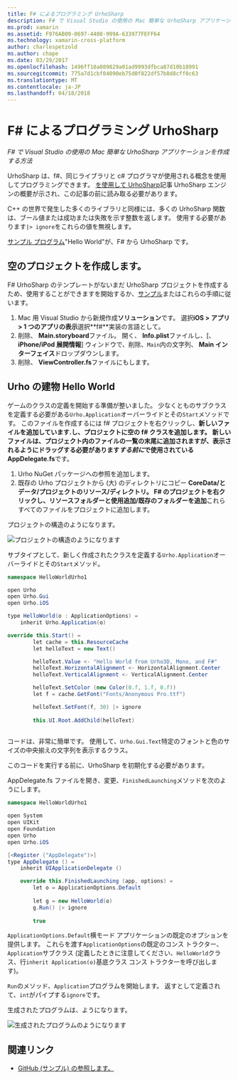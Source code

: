 ```yaml
---
title: F# によるプログラミング UrhoSharp
description: F# で Visual Studio の使用の Mac 簡単な UrhoSharp アプリケーションを作成する方法
ms.prod: xamarin
ms.assetid: F976AB09-0697-4408-999A-633977FEFF64
ms.technology: xamarin-cross-platform
author: charlespetzold
ms.author: chape
ms.date: 03/29/2017
ms.openlocfilehash: 1496ff10a089829a01ad9993dfbca87d10b18991
ms.sourcegitcommit: 775a7d1cbf04090eb75d0f822df57b8d8cff0c63
ms.translationtype: MT
ms.contentlocale: ja-JP
ms.lasthandoff: 04/18/2018
---
```

# <a name="programming-urhosharp-with-f"></a>F# によるプログラミング UrhoSharp

_F# で Visual Studio の使用の Mac 簡単な UrhoSharp アプリケーションを作成する方法_

UrhoSharp は、f#、同じライブラリと c# プログラマが使用される概念を使用してプログラミングできます。 [を使用して UrhoSharp](~/graphics-games/urhosharp/using.md)記事 UrhoSharp エンジンの概要が示され、この記事の前に読み取る必要があります。

C++ の世界で発生した多くのライブラリと同様には、多くの UrhoSharp 関数は、ブール値または成功または失敗を示す整数を返します。 使用する必要があります`|> ignore`をこれらの値を無視します。

[サンプル プログラム](https://github.com/xamarin/recipes/tree/master/cross-platform/urho/urho-fsharp/HelloWorldUrhoFsharp)"Hello World"が、F# から UrhoSharp です。

## <a name="creating-an-empty-project"></a>空のプロジェクトを作成します。

F# UrhoSharp のテンプレートがないまだ UrhoSharp プロジェクトを作成するため、使用することができますを開始するか、[サンプル](https://github.com/xamarin/recipes/tree/master/cross-platform/urho/urho-fsharp/HelloWorldUrhoFsharp)またはこれらの手順に従います。

1. Mac 用 Visual Studio から新規作成**ソリューション**です。 選択**iOS > アプリ > 1 つのアプリの表示**選択**f#**実装の言語として。 
1. 削除、 **Main.storyboard**ファイル。 開く、 **Info.plist**ファイルし、[、 **iPhone/iPod 展開情報**] ウィンドウで、削除、`Main`内の文字列、 **Main インターフェイス**ドロップダウンします。
1. 削除、 **ViewController.fs**ファイルにもします。

## <a name="building-hello-world-in-urho"></a>Urho の建物 Hello World

ゲームのクラスの定義を開始する準備が整いました。 少なくとものサブクラスを定義する必要がある`Urho.Application`オーバーライドとその`Start`メソッドです。 このファイルを作成するには f# プロジェクトを右クリックし、**新しいファイルを追加しています.**し、プロジェクトに空の f# クラスを追加します。 新しいファイルは、プロジェクト内のファイルの一覧の末尾に追加されますが、表示されるようにドラッグする必要があります*する前に*で使用されている**AppDelegate.fs**です。

1. Urho NuGet パッケージへの参照を追加します。
1. 既存の Urho プロジェクトから (大) のディレクトリにコピー **CoreData/**と**データ/**プロジェクトの**リソース/**ディレクトリ。 F# のプロジェクトを右クリックし、**リソース**フォルダーと使用**追加/既存のフォルダーを追加**これらすべてのファイルをプロジェクトに追加します。

プロジェクトの構造のようになります。

![](fsharp-images/solutionpane.png "プロジェクトの構造のようになります")

サブタイプとして、新しく作成されたクラスを定義する`Urho.Application`オーバーライドとその`Start`メソッド。

```csharp
namespace HelloWorldUrho1

open Urho
open Urho.Gui
open Urho.iOS

type HelloWorld(o : ApplicationOptions) =
    inherit Urho.Application(o) 

override this.Start() = 
        let cache = this.ResourceCache
        let helloText = new Text()

        helloText.Value <- "Hello World from Urho3D, Mono, and F#"
        helloText.HorizontalAlignment <- HorizontalAlignment.Center
        helloText.VerticalAlignment <- VerticalAlignment.Center

        helloText.SetColor (new Color(0.f, 1.f, 0.f))
        let f = cache.GetFont("Fonts/Anonymous Pro.ttf")

        helloText.SetFont(f, 30) |> ignore
                  
        this.UI.Root.AddChild(helloText)
            
```

コードは、非常に簡単です。 使用して、`Urho.Gui.Text`特定のフォントと色のサイズの中央揃えの文字列を表示するクラス。 

このコードを実行する前に、UrhoSharp を初期化する必要があります。 

AppDelegate.fs ファイルを開き、変更、`FinishedLaunching`メソッドを次のようにします。

```csharp
namespace HelloWorldUrho1

open System
open UIKit
open Foundation
open Urho
open Urho.iOS

[<Register ("AppDelegate")>]
type AppDelegate () =
    inherit UIApplicationDelegate ()

    override this.FinishedLaunching (app, options) =
        let o = ApplicationOptions.Default
     
        let g = new HelloWorld(o)
        g.Run() |> ignore
       
        true
```

`ApplicationOptions.Default`横モード アプリケーションの既定のオプションを提供します。 これらを渡す`ApplicationOptions`の既定のコンス トラクター、`Application`サブクラス (定義したときに注意してください、`HelloWorld`クラス、行`inherit Application(o)`基底クラス コンス トラクターを呼び出します)。 

`Run`のメソッド、`Application`プログラムを開始します。 返すとして定義されて、`int`がパイプする`ignore`です。 

生成されたプログラムは、ようになります。

![](fsharp-images/helloworldfsharp.png "生成されたプログラムのようになります")








## <a name="related-links"></a>関連リンク

- [GitHub (サンプル) の参照します。](https://github.com/xamarinhttps://developer.xamarin.com/recipes/tree/master/cross-platform/urho/urho-fsharp/HelloWorldUrhoFsharp)
